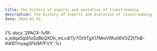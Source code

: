 ```yaml
---
title: the history of esports and evolution of livestreaming
description: the history of esports and evolution of livestreaming
date: 2024-03-01
---
```

<body style="margin:0">
{% docs '2PACX-1vRf-s_edqa5Ip81oSzBbQXDh_mLcdITjr7Ot1tTgX17MniVRfu06VOZZtThB-thKBTmyagSFbIM7FVY' %}